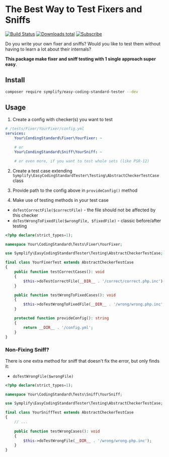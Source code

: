 # The Best Way to Test Fixers and Sniffs

[![Build Status](https://img.shields.io/travis/Symplify/EasyCodingStandardTester/master.svg?style=flat-square)](https://travis-ci.org/Symplify/EasyCodingStandardTester)
[![Downloads total](https://img.shields.io/packagist/dt/symplify/easy-coding-standard-tester.svg?style=flat-square)](https://packagist.org/packages/symplify/easy-coding-standard-tester)
[![Subscribe](https://img.shields.io/badge/subscribe-to--releases-green.svg?style=flat-square)](https://libraries.io/packagist/symplify%2Feasy-coding-standard-tester)

Do you write your own fixer and sniffs? Would you like to test them without having to learn a lot about their internals?

**This package make fixer and sniff testing with 1 single approach super easy**.

## Install

```bash
composer require symplify/easy-coding-standard-tester --dev
```

## Usage

1. Create a config with checker(s) you want to test

```yaml
# /tests/Fixer/YourFixer/config.yml
services:
    Your\CondingStandard\Fixer\YourFixer: ~

    # or
    Your\CondingStandard\Sniff\YourSniff: ~

    # or even more, if you want to test whole sets (like PSR-12)
```

2. Create a test case extending `Symplify\EasyCodingStandardTester\Testing\AbstractCheckerTestCase` class

3. Provide path to the config above in `provideConfig()` method

4. Make use of testing methods in your test case

- `doTestCorrectFile($correctFile)` - the file should not be affected by this checker
- `doTestWrongToFixedFile($wrongFile, $fixedFile)` - classic before/after testing

```php
<?php declare(strict_types=1);

namespace Your\CodingStandard\Tests\Fixer\YourFixer;

use Symplify\EasyCodingStandardTester\Testing\AbstractCheckerTestCase;

final class YourFixerTest extends AbstractCheckerTestCase
{
    public function testCorrectCases(): void
    {
        $this->doTestCorrectFile(__DIR__ . '/correct/correct.php.inc');
    }

    public function testWrongToFixedCases(): void
    {
        $this->doTestWrongToFixedFile(__DIR__ . '/wrong/wrong.php.inc', __DIR__ . '/fixed/fixed.php.inc');
    }

    protected function provideConfig(): string
    {
        return __DIR__ . '/config.yml';
    }
}
```

### Non-Fixing Sniff?

There is one extra method for sniff that doesn't fix the error, but only finds it:

- `doTestWrongFile($wrongFile)` 

```php
<?php declare(strict_types=1);

namespace Your\CodingStandard\Tests\Sniff\YourSniff;

use Symplify\EasyCodingStandardTester\Testing\AbstractCheckerTestCase;

final class YourSniffTest extends AbstractCheckerTestCase
{
    // ...
    
    public function testWrongCases(): void
    {
        $this->doTestWrongFile(__DIR__ . '/wrong/wrong.php.inc');
    }
}
```
